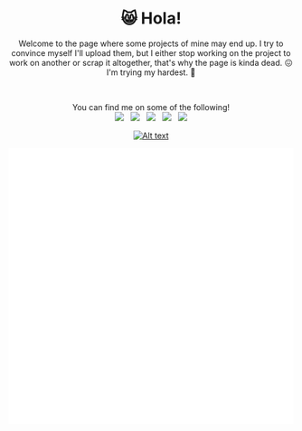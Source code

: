 <div align="center">

<h1 align="center">😸 Hola!</h1>

<p align="center">
Welcome to the page where some projects of mine may end up. I try to convince myself I'll upload them, but I either stop working on the project to work on another or scrap it altogether, that's why the page is kinda dead. 😖 I'm trying my hardest. 🥺  
</p>
<br>
<p align="center"> 
You can find me on some of the following!
  <br>
  <img src="https://upload.wikimedia.org/wikipedia/commons/8/83/Steam_icon_logo.svg" width="3.5%" href="https://steamcommunity.com/id/kierxn/"/> &nbsp; <img src="https://github.com/sciencepal/sciencepal/blob/master/assets/discord-round.svg" width="3.5%" href="https://discordapp.com/users/165567189607251968"/> &nbsp; <img src="https://img.icons8.com/color/48/000000/twitter.png" width="3.5%" href="https://twitter.com/howmadstha"/> &nbsp; <img src="https://img.icons8.com/color/48/000000/linkedin.png" width="3.5%" href="https://www.linkedin.com/in/kieranwadforth"/> &nbsp; <a href="mailto:kieran.wadforth@gmail.com"> <img src="https://img.icons8.com/fluent/48/000000/gmail.png" width="3.5%"/>
  </p>
  

![Alt text](https://spotify-recently-played-readme.vercel.app/api?user=bou2d6qecjhzvhh6axwk27fxl)



<p align="center">
  <a href="https://github.com/wadforth/metrics">
    <img src="./github-metrics.svg">
  </a>
</p> 
</div>
